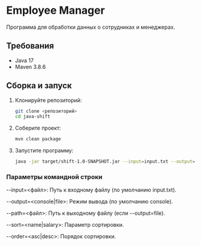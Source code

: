 # Employee Manager

Программа для обработки данных о сотрудниках и менеджерах.

## Требования
- Java 17
- Maven 3.8.6

## Сборка и запуск

1. Клонируйте репозиторий:
   ```bash
   git clone <репозиторий>
   cd java-shift
2. Соберите проект:
   ```bash
   mvn clean package
3. Запустите программу:
   ```bash
   java -jar target/shift-1.0-SNAPSHOT.jar --input=input.txt --output=console --sort=name --order=asc

### Параметры командной строки
--input=<файл>: Путь к входному файлу (по умолчанию input.txt).

--output=<console|file>: Режим вывода (по умолчанию console).

--path=<файл>: Путь к выходному файлу (если --output=file).

--sort=<name|salary>: Параметр сортировки.

--order=<asc|desc>: Порядок сортировки.
